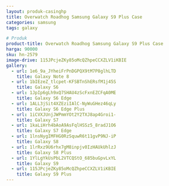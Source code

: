 ```yaml
---
layout: produk-casinghp
title: Overwatch Roadhog Samsung Galaxy S9 Plus Case
categories: samsung
tags: galaxy

# Produk
product-title: Overwatch Roadhog Samsung Galaxy S9 Plus Case
harga: 90000
sku: hn-2579
image-drive: 115JPcjeZKy85oMcQZhpeCCXZLV1iKBIE
gallery:
  - url: 1e6_9a_JYheiFrPnDGPQX9tM7P8glhLTD
    title: Galaxy Note 8
  - url: 1bIEzeZ_tlcpet-KFSBTnShERsfM1j45S
    title: Galaxy S6
  - url: 1JpIp6gLh9xQ7SHAU4zScFxnEZCFqA0ME
    title: Galaxy S6 Edge
  - url: 1ALL3jSit4XZEziIAlC-NyWuGHez46qLy
    title: Galaxy S6 Edge Plus
  - url: 1iCVXJUnjJWPmmYOt2Y2TXJ8ap4Groi1-
    title: Galaxy S7
  - url: 1kaLiHrh4bAoA9AsFqlHSSz5_8radJ1O6
    title: Galaxy S7 Edge
  - url: 1lnsNygIMFHG0RzSquwR6t11gvP9NJ-iP
    title: Galaxy S8
  - url: 1lrRxz9U6rhx7gM8inpjv0IzHAUkUhlzJ
    title: Galaxy S8 Plus
  - url: 1YlLgYkUsPbL2VTCQStO_685buGpvLxYL
    title: Galaxy S9
  - url: 115JPcjeZKy85oMcQZhpeCCXZLV1iKBIE
    title: Galaxy S9 Plus
---
```

